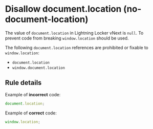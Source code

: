 # Disallow document.location (no-document-location)

The value of `document.location` in Lightning Locker vNext is `null`. To prevent code from breaking `window.location` should be used.

The following `document.location` references are prohibited or fixable to `window.location`:

-   `document.location`
-   `window.document.location`

## Rule details

Example of **incorrect** code:

```js
document.location;
```

Example of **correct** code:

```js
window.location;
```
